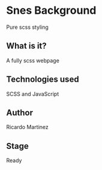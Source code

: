 # Snes Background
Pure scss styling

## What is it?
A fully scss webpage

## Technologies used
SCSS and JavaScript

## Author
Ricardo Martinez

## Stage
Ready

